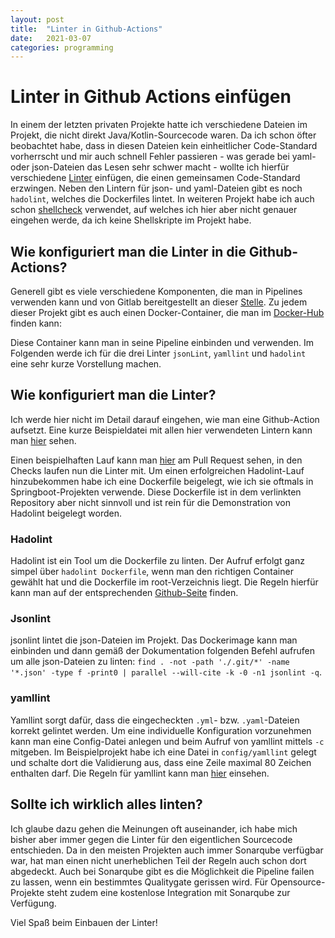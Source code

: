 ```yaml
---
layout: post
title:  "Linter in Github-Actions"
date:   2021-03-07
categories: programming
---
```

# Linter in Github Actions einfügen
In einem der letzten privaten Projekte hatte ich verschiedene Dateien im Projekt, die nicht direkt Java/Kotlin-Sourcecode waren. Da ich schon öfter beobachtet habe, dass in diesen Dateien kein einheitlicher Code-Standard vorherrscht und mir auch schnell Fehler passieren - was gerade bei yaml- oder json-Dateien das Lesen sehr schwer macht - wollte ich hierfür verschiedene [Linter](https://de.wikipedia.org/wiki/Lint_(Programmierwerkzeug)) einfügen, die einen gemeinsamen Code-Standard erzwingen. Neben den Lintern für json- und yaml-Dateien gibt es noch `hadolint`, welches die Dockerfiles lintet. In weiteren Projekt habe ich auch schon [shellcheck](https://github.com/koalaman/shellcheck) verwendet, auf welches ich hier aber nicht genauer eingehen werde, da ich keine Shellskripte im Projekt habe. 

## Wie konfiguriert man die Linter in die Github-Actions?
Generell gibt es viele verschiedene Komponenten, die man in Pipelines verwenden kann und von Gitlab bereitgestellt an dieser [Stelle](https://gitlab.com/pipeline-components).
Zu jedem dieser Projekt gibt es auch einen Docker-Container, die man im [Docker-Hub](https://hub.docker.com/u/pipelinecomponents) finden kann: 

Diese Container kann man in seine Pipeline einbinden und verwenden. Im Folgenden werde ich für die drei Linter `jsonLint`, `yamllint` und `hadolint` eine sehr kurze Vorstellung machen.
## Wie konfiguriert man die Linter?
Ich werde hier nicht im Detail darauf eingehen, wie man eine Github-Action aufsetzt. Eine kurze Beispieldatei mit allen hier verwendeten Lintern kann man [hier](https://github.com/djetzen/java_examples/blob/master/.github/workflows/maven.yml) sehen.

Einen beispielhaften Lauf kann man [hier](https://github.com/djetzen/java_examples/actions/runs/629383955) am Pull Request sehen, in den Checks laufen nun die Linter mit. Um einen erfolgreichen Hadolint-Lauf hinzubekommen habe ich eine Dockerfile beigelegt, wie ich sie oftmals in Springboot-Projekten verwende. Diese Dockerfile ist in dem verlinkten Repository aber nicht sinnvoll und ist rein für die Demonstration von Hadolint beigelegt worden.

### Hadolint
Hadolint ist ein Tool um die Dockerfile zu linten. Der Aufruf erfolgt ganz simpel über `hadolint Dockerfile`, wenn man den richtigen Container gewählt hat und die Dockerfile im root-Verzeichnis liegt. Die Regeln hierfür kann man auf der entsprechenden [Github-Seite](https://github.com/hadolint/hadolint) finden.
### Jsonlint
jsonlint lintet die json-Dateien im Projekt. Das Dockerimage kann man einbinden und dann gemäß der Dokumentation folgenden Befehl aufrufen um alle json-Dateien zu linten: `find . -not -path './.git/*' -name '*.json' -type f -print0 | parallel --will-cite -k -0 -n1 jsonlint -q`. 
### yamllint
Yamllint sorgt dafür, dass die eingecheckten `.yml`- bzw. `.yaml`-Dateien korrekt gelintet werden. Um eine individuelle Konfiguration vorzunehmen kann man eine Config-Datei anlegen und beim Aufruf von yamllint mittels `-c` mitgeben. Im Beispielprojekt habe ich eine Datei in `config/yamllint` gelegt und schalte dort die Validierung aus, dass eine Zeile maximal 80 Zeichen enthalten darf. Die Regeln für yamllint kann man [hier](https://yamllint.readthedocs.io/en/stable/rules.html) einsehen.
## Sollte ich wirklich alles linten?
Ich glaube dazu gehen die Meinungen oft auseinander, ich habe mich bisher aber immer gegen die Linter für den eigentlichen Sourcecode entschieden. Da in den meisten Projekten auch immer Sonarqube verfügbar war, hat man einen nicht unerheblichen Teil der Regeln auch schon dort abgedeckt. Auch bei Sonarqube gibt es die Möglichkeit die Pipeline failen zu lassen, wenn ein bestimmtes Qualitygate gerissen wird. Für Opensource-Projekte steht zudem eine kostenlose Integration mit Sonarqube zur Verfügung.

Viel Spaß beim Einbauen der Linter!